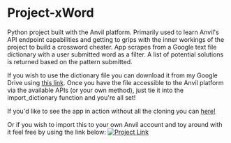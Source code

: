 # Project-xWord
Python project built with the Anvil platform. Primarily used to learn Anvil's API endpoint capabilities and getting to grips with the inner workings of the project to build a crossword cheater. App scrapes from a Google text file dictionary with a user submitted word as a filter. A list of potential solutions is returned based on the pattern submitted.

If you wish to use the dictionary file you can download it from my Google Drive using [this link](https://drive.google.com/file/d/1hq089AkUCvpotK9I4pckxUB99MLkAVip/view?usp=sharing). Once you have the file accessible to the Anvil platform via the available APIs (or your own method), just tie it into the import_dictionary function and you're all set!

If you'd like to see the app in action without all the cloning you can [here!](https://c00164354-xword.anvil.app/)

Or if you wish to import this to your own Anvil account and toy around with it feel free by using the link below:
[![Project Link](https://i.imgur.com/QQQOskt.png)](https://anvil.works/build#clone:FONOLVFJSJL3P3U2=KMJUCJXIELGZ6WL3P2FHIARS)
